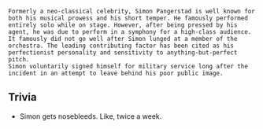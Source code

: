 	Formerly a neo-classical celebrity, Simon Pangerstad is well known for both his musical prowess and his short temper. He famously performed entirely solo while on stage. However, after being pressed by his agent, he was due to perform in a symphony for a high-class audience. It famously did not go well after Simon lunged at a member of the orchestra. The leading contributing factor has been cited as his perfectionist personality and sensitivity to anything-but-perfect pitch.
	Simon voluntarily signed himself for military service long after the incident in an attempt to leave behind his poor public image.



## Trivia

* Simon gets nosebleeds. Like, twice a week.

